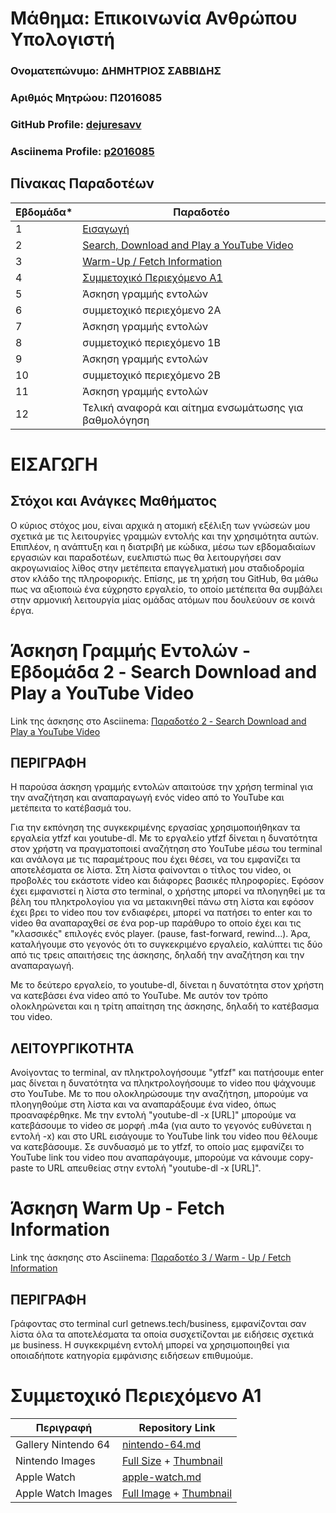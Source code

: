 # Μάθημα: Επικοινωνία Ανθρώπου Υπολογιστή

### Ονοματεπώνυμο: ΔΗΜΗΤΡΙΟΣ ΣΑΒΒΙΔΗΣ
### Αριθμός Μητρώου: Π2016085
### GitHub Profile: [dejuresavv](https://github.com/dejuresavv)
### Asciinema Profile: [p2016085](https://asciinema.org/~p2016085)

## Πίνακας Παραδοτέων

| Εβδομάδα* | Παραδοτέο |
| --- | --- |
| 1 | [Εισαγωγή](#εισαγωγη) |
| 2 | [Search, Download and Play a YouTube Video](#άσκηση-γραμμής-εντολών---εβδομάδα-2---search-download-and-play-a-youtube-video)
| 3 | [Warm-Up / Fetch Information](#άσκηση-warm-up---fetch-information)
| 4 | [Συμμετοχικό Περιεχόμενο Α1](#συμμετοχικό-περιεχόμενο-α1)
| 5 | Άσκηση γραμμής εντολών |
| 6 | συμμετοχικό περιεχόμενο 2A |
| 7 | Άσκηση γραμμής εντολών |
| 8 | συμμετοχικό περιεχόμενο 1B |
| 9 | Άσκηση γραμμής εντολών |
| 10 | συμμετοχικό περιεχόμενο 2B |
| 11 | Άσκηση γραμμής εντολών |
| 12 | Τελική αναφορά και αίτημα ενσωμάτωσης για βαθμολόγηση |

# ΕΙΣΑΓΩΓΗ

## Στόχοι και Ανάγκες Μαθήματος

Ο κύριος στόχος μου, είναι αρχικά η ατομική εξέλιξη των γνώσεών μου σχετικά με τις λειτουργίες γραμμών εντολής
και την χρησιμότητα αυτών. Επιπλέον, η ανάπτυξη και η διατριβή με κώδικα, μέσω των εβδομαδιαίων εργασιών και παραδοτέων,
ευελπιστώ πως θα λειτουργήσει σαν ακρογωνιαίος λίθος στην μετέπειτα επαγγελματική μου σταδιοδρομία στον κλάδο της πληροφορικής.
Επίσης, με τη χρήση του GitHub, θα μάθω πως να αξιοποιώ ένα εύχρηστο εργαλείο, το οποίο μετέπειτα θα συμβάλει στην αρμονική
λειτουργία μίας ομάδας ατόμων που δουλεύουν σε κοινά έργα.

# Άσκηση Γραμμής Εντολών - Εβδομάδα 2 - Search Download and Play a YouTube Video

Link της άσκησης στο Asciinema: [Παραδοτέο 2 - Search Download and Play a YouTube Video](https://asciinema.org/a/444295)

## ΠΕΡΙΓΡΑΦΗ

Η παρούσα άσκηση γραμμής εντολών απαιτούσε την χρήση terminal για την αναζήτηση και αναπαραγωγή ενός video από το YouTube και μετέπειτα
το κατέβασμά του.

Για την εκπόνηση της συγκεκριμένης εργασίας χρησιμοποιήθηκαν τα εργαλεία ytfzf και youtube-dl.
Με το εργαλείο ytfzf δίνεται η δυνατότητα στον χρήστη να πραγματοποιεί αναζήτηση στο YouTube μέσω του terminal και ανάλογα με τις παραμέτρους που
έχει θέσει, να του εμφανίζει τα αποτελέσματα σε λίστα. Στη λίστα φαίνονται ο τίτλος του video, οι προβολές του εκάστοτε video και διάφορες βασικές πληροφορίες.
Εφόσον έχει εμφανιστεί η λίστα στο terminal, ο χρήστης μπορεί να πλοηγηθεί με τα βέλη του πληκτρολογίου για να μετακινηθεί πάνω στη λίστα και εφόσον έχει βρει
το video που τον ενδιαφέρει, μπορεί να πατήσει το enter και το video θα αναπαραχθεί σε ένα pop-up παράθυρο το οποίο έχει και τις "κλασσικές" επιλογές ενός player.
(pause, fast-forward, rewind...). Άρα, καταλήγουμε στο γεγονός ότι το συγκεκριμένο εργαλείο, καλύπτει τις δύο από τις τρεις απαιτήσεις της άσκησης, δηλαδή την αναζήτηση
και την αναπαραγωγή.

Με το δεύτερο εργαλείο, το youtube-dl, δίνεται η δυνατότητα στον χρήστη να κατεβάσει ένα video από το YouTube. Με αυτόν τον τρόπο ολοκληρώνεται και η τρίτη απαίτηση της
άσκησης, δηλαδή το κατέβασμα του video.

## ΛΕΙΤΟΥΡΓΙΚΟΤΗΤΑ

Ανοίγοντας το terminal, αν πληκτρολογήσουμε "ytfzf" και πατήσουμε enter μας δίνεται η δυνατότητα να πληκτρολογήσουμε το video που ψάχνουμε στο YouTube. Με το που
ολοκληρώσουμε την αναζήτηση, μπορούμε να πλοηγηθούμε στη λίστα και να αναπαράξουμε ένα video, όπως προαναφέρθηκε.
Με την εντολή "youtube-dl -x [URL]" μπορούμε να κατεβάσουμε το video σε μορφή .m4a (για αυτο το γεγονός ευθύνεται η εντολή -x) και στο URL εισάγουμε το YouTube link του video 
που θέλουμε να κατεβάσουμε. Σε συνδυασμό με το ytfzf, το οποίο μας εμφανίζει το YouTube link του video που αναπαράγουμε, μπορούμε να κάνουμε copy-paste το URL απευθείας στην 
εντολή "youtube-dl -x [URL]".


# Άσκηση Warm Up - Fetch Information

Link της άσκησης στο Asciinema: [Παραδοτέο 3 / Warm - Up / Fetch Information](https://asciinema.org/a/445914)

## ΠΕΡΙΓΡΑΦΗ

Γράφοντας στο terminal curl getnews.tech/business, εμφανίζονται σαν λίστα όλα τα αποτελέσματα τα οποία συσχετίζονται με ειδήσεις σχετικά με business. Η συγκεκριμένη εντολή
μπορεί να χρησιμοποιηθεί για οποιαδήποτε κατηγορία εμφάνισης ειδήσεων επιθυμούμε.


# Συμμετοχικό Περιεχόμενο Α1

| Περιγραφή | Repository Link |
| --- | --- |
| Gallery Nintendo 64 | [nintendo-64.md](https://github.com/dejuresavv/_gallery/blob/2016085/nintendo-64.md)|
| Nintendo Images | [Full Size](https://github.com/dejuresavv/images/blob/2016085/nintendo64.png) + [Thumbnail](https://github.com/dejuresavv/images/blob/2016085/nintendo64-thumb.jpg) |
| Apple Watch | [apple-watch.md](https://github.com/dejuresavv/_gallery/blob/2016085/apple-watch.md) |
| Apple Watch Images | [Full Image](https://github.com/dejuresavv/images/blob/2016085/apple-watch.jpg) + [Thumbnail](https://github.com/dejuresavv/images/blob/2016085/apple-watch-thumb.jpg) |


